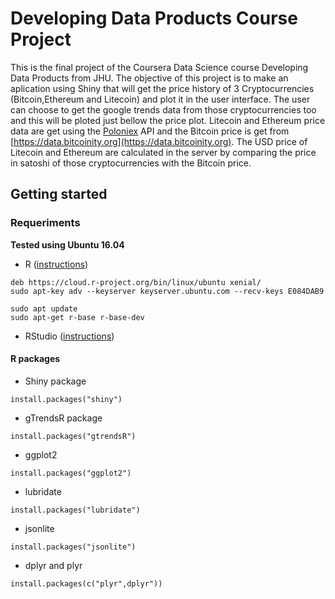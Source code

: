 # Developing Data Products Course Project

 This is the final project of the Coursera Data Science course Developing Data Products from JHU.
 The objective of this project is to make an aplication using Shiny that will get the price history of 3 Cryptocurrencies (Bitcoin,Ethereum and Litecoin) and plot it in the user interface. The user can choose to get the google trends data from those cryptocurrencies too and this will be ploted just bellow the price plot. 
 Litecoin and Ethereum price data are get using the [Poloniex](https://poloniex.com) API and the Bitcoin price is get from [https://data.bitcoinity.org](https://data.bitcoinity.org). The USD price of Litecoin and Ethereum are calculated in the server by comparing the price in satoshi of those cryptocurrencies with the Bitcoin price.

## Getting started

### Requeriments

**Tested using Ubuntu 16.04**

- R ([instructions](https://blog.zenggyu.com/en/post/2018-01-29/installing-r-r-packages-e-g-tidyverse-and-rstudio-on-ubuntu-linux/))
```
deb https://cloud.r-project.org/bin/linux/ubuntu xenial/
sudo apt-key adv --keyserver keyserver.ubuntu.com --recv-keys E084DAB9

sudo apt update
sudo apt-get r-base r-base-dev
```

- RStudio ([instructions](https://www.rstudio.com/products/rstudio/download/#download))


#### R packages

- Shiny package

```
install.packages("shiny")
```

- gTrendsR package

```
install.packages("gtrendsR")
```

- ggplot2

```
install.packages("ggplot2")
```

- lubridate

```
install.packages("lubridate")
```

- jsonlite

```
install.packages("jsonlite")
```

- dplyr and plyr

```
install.packages(c("plyr",dplyr"))
```

